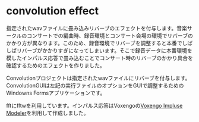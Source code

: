 convolution effect
===========

指定されたwavファイルに畳み込みリバーブのエフェクトを付与します。音楽サークルのコンサートでの編曲時、録音環境とコンサート会場の環境でリバーブのかかり方が異なります。このため、録音環境でリバーブを調整すると本番でしばしばリバーブがかかりすぎになってしまいます。そこで録音データに本番環境を模したインパルス応答で畳み込むことでコンサート時のリバーブのかかり具合を確認するためのエフェクトを作りました。

Convolutionプロジェクトは指定されたwavファイルにリバーブを付与します。ConvolutionGUIは左記の実行ファイルのオプションをGUIで調整するためのWindowns Formsアプリケーションです。

fftにfftwを利用しています。インパルス応答はVoxengoの[Voxengo Impluse Modeler](http://www.voxengo.com/product/imodeler/)を利用して作成しました。
